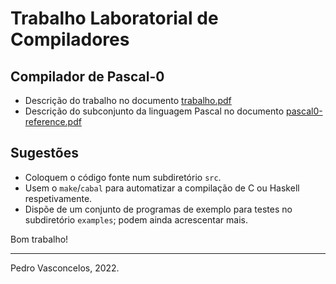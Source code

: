 
# Trabalho Laboratorial de Compiladores

## Compilador de Pascal-0

* Descrição do trabalho no documento [trabalho.pdf](./trabalho.pdf)
* Descrição do subconjunto da linguagem Pascal no documento
  [pascal0-reference.pdf](./pascal0-reference.pdf)

## Sugestões

* Coloquem o código fonte num subdiretório  `src`.
* Usem o `make`/`cabal` para automatizar a compilação de C ou Haskell
  respetivamente.
* Dispõe de um conjunto de programas de exemplo para testes no
  subdiretório `examples`; podem ainda acrescentar mais.

Bom trabalho!

----
Pedro Vasconcelos, 2022.
